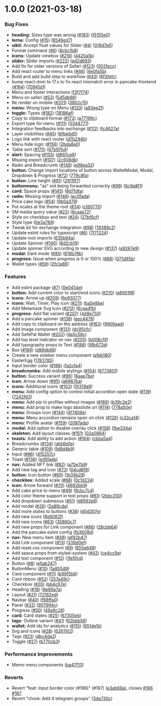 # 1.0.0 (2021-03-18)

### Bug Fixes

- **heading:** Sizes type was wrong ([#183](https://github.com/pancakeswap/pancake-toolkit/issues/183)) ([f5155e0](https://github.com/pancakeswap/pancake-toolkit/commit/f5155e0fc977fbfd686d1b6f7473ccc2a336af90))
- **lerna:** Config ([#15](https://github.com/pancakeswap/pancake-toolkit/issues/15)) ([8549ed7](https://github.com/pancakeswap/pancake-toolkit/commit/8549ed717d6393a554e146955790a840d11a250d))
- **uikit:** Accept float values for Slider ([#4](https://github.com/pancakeswap/pancake-toolkit/issues/4)) ([018d7e5](https://github.com/pancakeswap/pancake-toolkit/commit/018d7e5276e06cf880b2ce8f15f6eaa10e47f236))
- Format command ([#6](https://github.com/pancakeswap/pancake-toolkit/issues/6)) ([8cbc1b8](https://github.com/pancakeswap/pancake-toolkit/commit/8cbc1b866443047032cd040f6867f245e3d5b0c0))
- **icons:** Update viewbox ([#216](https://github.com/pancakeswap/pancake-toolkit/issues/216)) ([4420a1b](https://github.com/pancakeswap/pancake-toolkit/commit/4420a1be0d4ff41ba737bcc80eaea46c7b2a16b2))
- **slider:** Slider imports ([#222](https://github.com/pancakeswap/pancake-toolkit/issues/222)) ([ed2d693](https://github.com/pancakeswap/pancake-toolkit/commit/ed2d693d172a59b82e3209eed4d3e9a5f07f33b3))
- Add fix for older versions of Safari ([#123](https://github.com/pancakeswap/pancake-toolkit/issues/123)) ([002fecc](https://github.com/pancakeswap/pancake-toolkit/commit/002feccd076c3d662885305a5d57a183a83d557f))
- Add react router to menu links ([#46](https://github.com/pancakeswap/pancake-toolkit/issues/46)) ([6e0fa5b](https://github.com/pancakeswap/pancake-toolkit/commit/6e0fa5b8c67993e3f1537278a13da9bb4ebb9a17))
- Build and add build step to workflow ([#43](https://github.com/pancakeswap/pancake-toolkit/issues/43)) ([6f3fefc](https://github.com/pancakeswap/pancake-toolkit/commit/6f3fefc3cbd394f869bfad0422cb16c716204e31))
- bump react-dom to 17.x to fix react mismatch error in pancake-frontend ([#184](https://github.com/pancakeswap/pancake-toolkit/issues/184)) ([70941d1](https://github.com/pancakeswap/pancake-toolkit/commit/70941d177b6572e5879315d96beb5cee7b6e0a38))
- Menu and footer interactions ([f3f7f74](https://github.com/pancakeswap/pancake-toolkit/commit/f3f7f74bb86654fcfae5344f115d6d3fac129327))
- Menu on safari ([#53](https://github.com/pancakeswap/pancake-toolkit/issues/53)) ([5d5db86](https://github.com/pancakeswap/pancake-toolkit/commit/5d5db860c1648eb96a9b7637d9dad79edbab23b9))
- Re render on mobile ([#201](https://github.com/pancakeswap/pancake-toolkit/issues/201)) ([3802c15](https://github.com/pancakeswap/pancake-toolkit/commit/3802c153a7786fae9dc9eb20d5a45bed4a2c8c27))
- **menu:** Wrong type on Menu ([#120](https://github.com/pancakeswap/pancake-toolkit/issues/120)) ([a83ee2f](https://github.com/pancakeswap/pancake-toolkit/commit/a83ee2f14a2d1505c1574baa3582219715885530))
- **toggle:** Types ([#182](https://github.com/pancakeswap/pancake-toolkit/issues/182)) ([18186af](https://github.com/pancakeswap/pancake-toolkit/commit/18186afcb8e62af5beb999ab122cbf53b4dfb4fa))
- Copy to clipboard format ([#172](https://github.com/pancakeswap/pancake-toolkit/issues/172)) ([a77199c](https://github.com/pancakeswap/pancake-toolkit/commit/a77199cbbd871ca140be1446d5b688e3f85aba33))
- Export type for menu ([#111](https://github.com/pancakeswap/pancake-toolkit/issues/111)) ([0344771](https://github.com/pancakeswap/pancake-toolkit/commit/03447710dd2e973ad9967b402de8d6ea4cea13cc))
- Integration feedbacks into exchange ([#112](https://github.com/pancakeswap/pancake-toolkit/issues/112)) ([fc4627a](https://github.com/pancakeswap/pancake-toolkit/commit/fc4627a48f553c0a1e22141f286fb5e5ffcd9350))
- Layer visibilities ([#45](https://github.com/pancakeswap/pancake-toolkit/issues/45)) ([6fbe6d5](https://github.com/pancakeswap/pancake-toolkit/commit/6fbe6d518276cda61a20787003ba7f25f6990696))
- Logo link with react router ([d7b294b](https://github.com/pancakeswap/pancake-toolkit/commit/d7b294b172072c3d7e07b88377ef48601ac0be4f))
- Menu hide logic ([#156](https://github.com/pancakeswap/pancake-toolkit/issues/156)) ([2bda8a0](https://github.com/pancakeswap/pancake-toolkit/commit/2bda8a0efdfa040a17bc8f6d97f2bace8292c560))
- Table sort ([#175](https://github.com/pancakeswap/pancake-toolkit/issues/175)) ([67b97b4](https://github.com/pancakeswap/pancake-toolkit/commit/67b97b41d49bbfcc30ee7b52227186745dde0c61))
- **alert:** Spacing ([#155](https://github.com/pancakeswap/pancake-toolkit/issues/155)) ([d897ce8](https://github.com/pancakeswap/pancake-toolkit/commit/d897ce86bf7b6643f438b6c4d83339c6d3c8861d))
- Missing export ([#107](https://github.com/pancakeswap/pancake-toolkit/issues/107)) ([2c608db](https://github.com/pancakeswap/pancake-toolkit/commit/2c608dbcd9dcb82fe8fe0aef0dd0701ad89c3180))
- Radio and Breadcrumb ([#149](https://github.com/pancakeswap/pancake-toolkit/issues/149)) ([e98ea32](https://github.com/pancakeswap/pancake-toolkit/commit/e98ea3263009a2cb9be10fef19f2f3b7a7a9a3cb))
- **button:** Change import locations of button across WalletModal, Modal, Dropdown & Progress ([#72](https://github.com/pancakeswap/pancake-toolkit/issues/72)) ([779c8fa](https://github.com/pancakeswap/pancake-toolkit/commit/779c8fafcab07fbc5657c2537a6f8309cb43aee7))
- **button:** Line height ([#91](https://github.com/pancakeswap/pancake-toolkit/issues/91)) ([2911ff7](https://github.com/pancakeswap/pancake-toolkit/commit/2911ff72c203cec77605535ed559ac644c69ea24))
- **buttonmenu:** "as" not being forwarded correctly ([#99](https://github.com/pancakeswap/pancake-toolkit/issues/99)) ([6c9a8f1](https://github.com/pancakeswap/pancake-toolkit/commit/6c9a8f1d36838b75e44efa8546a7e07e2907ea13))
- **card:** Space props ([#145](https://github.com/pancakeswap/pancake-toolkit/issues/145)) ([8d7fdfa](https://github.com/pancakeswap/pancake-toolkit/commit/8d7fdfafdec89dd22fc43d6033daf6ef9e207a67))
- **radio:** Missing import ([#146](https://github.com/pancakeswap/pancake-toolkit/issues/146)) ([ec0fada](https://github.com/pancakeswap/pancake-toolkit/commit/ec0fada6caabb2bfb97feb9648bcb5a758ce4586))
- Price cake logo ([#54](https://github.com/pancakeswap/pancake-toolkit/issues/54)) ([9b0a379](https://github.com/pancakeswap/pancake-toolkit/commit/9b0a3793d468a8ca4549da88ca77092a93023ab4))
- Put scales at the theme root ([#34](https://github.com/pancakeswap/pancake-toolkit/issues/34)) ([c160770](https://github.com/pancakeswap/pancake-toolkit/commit/c160770e12d7f5139ae36b63c7b02aa412e2693b))
- SM media query value ([#22](https://github.com/pancakeswap/pancake-toolkit/issues/22)) ([8caae72](https://github.com/pancakeswap/pancake-toolkit/commit/8caae724d39c3ebf1ca4622e53a87a4bf179bf8f))
- Style on checkbox and text ([#24](https://github.com/pancakeswap/pancake-toolkit/issues/24)) ([27bf6cf](https://github.com/pancakeswap/pancake-toolkit/commit/27bf6cf40b1d9cd6d0ce5c8fbd366b2f0e456259))
- Style type ([0e3a769](https://github.com/pancakeswap/pancake-toolkit/commit/0e3a769e7abd785a241452b77a811ed4ce27a941))
- Tweak kit for exchange integration ([#98](https://github.com/pancakeswap/pancake-toolkit/issues/98)) ([19388c2](https://github.com/pancakeswap/pancake-toolkit/commit/19388c2664146cc4b659262ad06353ee2e7771fe))
- Update eslint rules for typescript ([#6](https://github.com/pancakeswap/pancake-toolkit/issues/6)) ([7f71224](https://github.com/pancakeswap/pancake-toolkit/commit/7f7122451ea2444c64bcdeae1e567d2cd2b4770a))
- Update root imports ([635b94a](https://github.com/pancakeswap/pancake-toolkit/commit/635b94a6272fc026d776433c293b83dbf490b31e))
- Update Spinner ([#140](https://github.com/pancakeswap/pancake-toolkit/issues/140)) ([8d2cb19](https://github.com/pancakeswap/pancake-toolkit/commit/8d2cb194bbaa29ec1e0f5731cd715c424adb79d6))
- Update spinner SVG according to new design ([#137](https://github.com/pancakeswap/pancake-toolkit/issues/137)) ([a9267e9](https://github.com/pancakeswap/pancake-toolkit/commit/a9267e966951e995f3a8eeeca3ff3929a4d33604))
- **modal:** Dark mode ([#85](https://github.com/pancakeswap/pancake-toolkit/issues/85)) ([616b76b](https://github.com/pancakeswap/pancake-toolkit/commit/616b76b56478efb548db9fb89edc77a6b289c5a9))
- **progress:** Issue when progress is 0 or 100% ([#88](https://github.com/pancakeswap/pancake-toolkit/issues/88)) ([071d95b](https://github.com/pancakeswap/pancake-toolkit/commit/071d95bad5f0c00ca51324f13cca6f6aa631d140))
- Wallet types ([#59](https://github.com/pancakeswap/pancake-toolkit/issues/59)) ([2fc1a86](https://github.com/pancakeswap/pancake-toolkit/commit/2fc1a863fc8048b9f9d0e79cc2cd0b873854f307))

### Features

- Add eslint package ([#7](https://github.com/pancakeswap/pancake-toolkit/issues/7)) ([0e0454e](https://github.com/pancakeswap/pancake-toolkit/commit/0e0454eb9a63e976934956dc5c66fbef2ce2017a))
- **button:** Add current color to start/end icons ([#210](https://github.com/pancakeswap/pancake-toolkit/issues/210)) ([a8901f8](https://github.com/pancakeswap/pancake-toolkit/commit/a8901f810d6baa1f0c96d3f7db898fa7a44dfdd2))
- **icons:** Arrow up ([#209](https://github.com/pancakeswap/pancake-toolkit/issues/209)) ([6e93077](https://github.com/pancakeswap/pancake-toolkit/commit/6e93077a430f36bd72c65cc27a3a80f76adb6f04))
- **icons:** Wait, Timer, Play icon ([#211](https://github.com/pancakeswap/pancake-toolkit/issues/211)) ([ba5e8be](https://github.com/pancakeswap/pancake-toolkit/commit/ba5e8beaf2791313f31475041ded08c5e1bbfef0))
- Add Metamask Svg Icon ([#212](https://github.com/pancakeswap/pancake-toolkit/issues/212)) ([6cea4fb](https://github.com/pancakeswap/pancake-toolkit/commit/6cea4fbb464703d25855c067d69ceda7b4f164ff))
- **progress:** Add flat variant ([#207](https://github.com/pancakeswap/pancake-toolkit/issues/207)) ([4d9e750](https://github.com/pancakeswap/pancake-toolkit/commit/4d9e75061f69d376a68be714ebb3f8bfd7381b86))
- Add a pancake spinner ([#136](https://github.com/pancakeswap/pancake-toolkit/issues/136)) ([eec4478](https://github.com/pancakeswap/pancake-toolkit/commit/eec4478e33e04a36c9a2819800df92adb98a2c61))
- Add copy to clipboard on the address ([#162](https://github.com/pancakeswap/pancake-toolkit/issues/162)) ([9906aad](https://github.com/pancakeswap/pancake-toolkit/commit/9906aad82a86689493cad378471f46ea68877b8c))
- Add Image component ([#131](https://github.com/pancakeswap/pancake-toolkit/issues/131)) ([dc95cfc](https://github.com/pancakeswap/pancake-toolkit/commit/dc95cfc945a14764ee277f6305b905325703e5a7))
- Add SafePal Wallet ([#202](https://github.com/pancakeswap/pancake-toolkit/issues/202)) ([da5c58c](https://github.com/pancakeswap/pancake-toolkit/commit/da5c58c33caffeead7b77b51272085b1336168ea))
- Add top level indicator on nav ([#205](https://github.com/pancakeswap/pancake-toolkit/issues/205)) ([b008cf9](https://github.com/pancakeswap/pancake-toolkit/commit/b008cf96d18cf8fd14c0b804d0a658c354d464d9))
- Add typography props to Text ([#188](https://github.com/pancakeswap/pancake-toolkit/issues/188)) ([9fb672d](https://github.com/pancakeswap/pancake-toolkit/commit/9fb672d42218d7c47033a306f73a499179ea4268))
- Box ([#189](https://github.com/pancakeswap/pancake-toolkit/issues/189)) ([d89db88](https://github.com/pancakeswap/pancake-toolkit/commit/d89db887de155806efbf264382f2b9b9e7478ae1))
- Create a new sidebar menu component ([afeb180](https://github.com/pancakeswap/pancake-toolkit/commit/afeb180b3e3f9d688c73808a64edbcaa9b754240))
- EasterEgg ([1783785](https://github.com/pancakeswap/pancake-toolkit/commit/1783785d9a0b81193216e194eb3bb358766adc99))
- Input border color ([#186](https://github.com/pancakeswap/pancake-toolkit/issues/186)) ([fa2cfa4](https://github.com/pancakeswap/pancake-toolkit/commit/fa2cfa4915b24c5510f8ec3a1f92057fd04b1ecc))
- **breadcrumbs:** Add mobile stylings ([#154](https://github.com/pancakeswap/pancake-toolkit/issues/154)) ([8773601](https://github.com/pancakeswap/pancake-toolkit/commit/87736018fddcdf28f085670498d35589eb1fe6fe))
- **button:** Success variant ([#96](https://github.com/pancakeswap/pancake-toolkit/issues/96)) ([8aae7be](https://github.com/pancakeswap/pancake-toolkit/commit/8aae7beaf2fb5575735fdfd546579a1aadcff002))
- **icon:** Arrow down ([#95](https://github.com/pancakeswap/pancake-toolkit/issues/95)) ([a6967ba](https://github.com/pancakeswap/pancake-toolkit/commit/a6967ba8e4f59d472fb7a6424c6710f4ff6590f1))
- **icons:** Additional icons ([#103](https://github.com/pancakeswap/pancake-toolkit/issues/103)) ([5f319a9](https://github.com/pancakeswap/pancake-toolkit/commit/5f319a9f73efe94c68fe8b7f17cc3ce34caa5fbb))
- **menu:** Add config option to control initial accordion open state ([#119](https://github.com/pancakeswap/pancake-toolkit/issues/119)) ([7242f63](https://github.com/pancakeswap/pancake-toolkit/commit/7242f6396bdde36a32e02373c727a70010933f1c))
- **menu:** Add pip to profiles without images ([#168](https://github.com/pancakeswap/pancake-toolkit/issues/168)) ([b39c2e2](https://github.com/pancakeswap/pancake-toolkit/commit/b39c2e23234f2acd1c45f7e367925fa14f3f7c21))
- **menu:** Add prop to make logo absolute url ([#114](https://github.com/pancakeswap/pancake-toolkit/issues/114)) ([778a50e](https://github.com/pancakeswap/pancake-toolkit/commit/778a50e08c28b6a71560985358c41677a9be836c))
- **menu:** Groups icon ([#144](https://github.com/pancakeswap/pancake-toolkit/issues/144)) ([4f7406e](https://github.com/pancakeswap/pancake-toolkit/commit/4f7406e02ed18d3dd179098bda54bf59af25747d))
- **menu:** Menu accordion remains open on click ([#126](https://github.com/pancakeswap/pancake-toolkit/issues/126)) ([c33ca14](https://github.com/pancakeswap/pancake-toolkit/commit/c33ca14918b54b1fda10f6477f0d6ea25820db58))
- **menu:** Profile avatar ([#159](https://github.com/pancakeswap/pancake-toolkit/issues/159)) ([2087ada](https://github.com/pancakeswap/pancake-toolkit/commit/2087adaf71c391c5ea8f7da927d405bae59b2242))
- **modal:** Add option to disable overlay click ([#158](https://github.com/pancakeswap/pancake-toolkit/issues/158)) ([fbe334a](https://github.com/pancakeswap/pancake-toolkit/commit/fbe334a23eb87a74c0fce127fce4d43bf3c096fb))
- **skeleton:** Add layout classes ([#151](https://github.com/pancakeswap/pancake-toolkit/issues/151)) ([02a0864](https://github.com/pancakeswap/pancake-toolkit/commit/02a0864c66b10c02070eca06d4c68f0d8597c1c1))
- **toasts:** Add ability to add action ([#164](https://github.com/pancakeswap/pancake-toolkit/issues/164)) ([cbba5a4](https://github.com/pancakeswap/pancake-toolkit/commit/cbba5a4704b64e7f962556c4a2a8de733d04ed8c))
- Breadcrumbs ([#134](https://github.com/pancakeswap/pancake-toolkit/issues/134)) ([afd4b0e](https://github.com/pancakeswap/pancake-toolkit/commit/afd4b0e2f0143d0b4a674f9fb985404f79eac2da))
- Generic table ([#109](https://github.com/pancakeswap/pancake-toolkit/issues/109)) ([fd8d4b9](https://github.com/pancakeswap/pancake-toolkit/commit/fd8d4b9d092b5bae5b4c49860b6c5e10eccbac1b))
- Input ([#86](https://github.com/pancakeswap/pancake-toolkit/issues/86)) ([415257c](https://github.com/pancakeswap/pancake-toolkit/commit/415257ca0341a91be6832efb2b2c6f8ad8de8bb5))
- Toast ([#138](https://github.com/pancakeswap/pancake-toolkit/issues/138)) ([ed5faeb](https://github.com/pancakeswap/pancake-toolkit/commit/ed5faebb82584abcc761018a6e7d6f5b15b3c68e))
- **nav:** Added NFT link ([#82](https://github.com/pancakeswap/pancake-toolkit/issues/82)) ([a70e7b9](https://github.com/pancakeswap/pancake-toolkit/commit/a70e7b99272824fb95483d50b15c2cfca8fe7908))
- Add new tag and icon ([#73](https://github.com/pancakeswap/pancake-toolkit/issues/73)) ([04cd6f8](https://github.com/pancakeswap/pancake-toolkit/commit/04cd6f8ef63f8c2a6882552d7fde577fc339f737))
- **button:** Icon button ([#69](https://github.com/pancakeswap/pancake-toolkit/issues/69)) ([1b34b28](https://github.com/pancakeswap/pancake-toolkit/commit/1b34b283de74513b4d059e5cf7b3382b83d99586))
- **checkbox:** Added scale ([#68](https://github.com/pancakeswap/pancake-toolkit/issues/68)) ([0c1d224](https://github.com/pancakeswap/pancake-toolkit/commit/0c1d22476eef1595c611614c62c3e60813f7ec24))
- **icon:** Arrow forward ([#70](https://github.com/pancakeswap/pancake-toolkit/issues/70)) ([4692bb9](https://github.com/pancakeswap/pancake-toolkit/commit/4692bb9bfe1b9a49f7a52e7bb0ccfc47dc839c19))
- Add cake price to menu ([#49](https://github.com/pancakeswap/pancake-toolkit/issues/49)) ([9cbc7c4](https://github.com/pancakeswap/pancake-toolkit/commit/9cbc7c4f7286e959f5274b883c93a6406589a997))
- Add color theme support in text props ([#61](https://github.com/pancakeswap/pancake-toolkit/issues/61)) ([2bbc200](https://github.com/pancakeswap/pancake-toolkit/commit/2bbc20097a1fdc1a48137186669b612daa0c88aa))
- Add dropdown submenus ([#51](https://github.com/pancakeswap/pancake-toolkit/issues/51)) ([d8592e6](https://github.com/pancakeswap/pancake-toolkit/commit/d8592e6625f210648a2268cdf967d7df974205e9))
- Add modal ([#26](https://github.com/pancakeswap/pancake-toolkit/issues/26)) ([2a86cda](https://github.com/pancakeswap/pancake-toolkit/commit/2a86cdaf4b5c46bd985d68f2e5db90d31be1845d))
- Add more states to buttons ([#36](https://github.com/pancakeswap/pancake-toolkit/issues/36)) ([d0d307e](https://github.com/pancakeswap/pancake-toolkit/commit/d0d307e23c051b090bdfc188de64c90b525d4924))
- Add new icons ([8e6062f](https://github.com/pancakeswap/pancake-toolkit/commit/8e6062fe339c2a29f6af5d0192fcc0718ef964d7))
- Add new icons ([#63](https://github.com/pancakeswap/pancake-toolkit/issues/63)) ([35860c7](https://github.com/pancakeswap/pancake-toolkit/commit/35860c7bbbc929bf848dd5c32f1431e699a6ca07))
- Add new props for Link component ([#66](https://github.com/pancakeswap/pancake-toolkit/issues/66)) ([28cbb64](https://github.com/pancakeswap/pancake-toolkit/commit/28cbb644733bbed3a7b6165101e375c53d8f0cea))
- Add the pancake eslint config ([fb3608d](https://github.com/pancakeswap/pancake-toolkit/commit/fb3608daeeee92b28f4e69d379fe705b42b3f79f))
- **nav:** New menu item ([#48](https://github.com/pancakeswap/pancake-toolkit/issues/48)) ([af92b47](https://github.com/pancakeswap/pancake-toolkit/commit/af92b474ef96aa192453443efdb9121ac8f04630))
- Add Link component ([#13](https://github.com/pancakeswap/pancake-toolkit/issues/13)) ([339d0ef](https://github.com/pancakeswap/pancake-toolkit/commit/339d0efd233eaa0db478a9c7e2cdeef6f5ef4e9a))
- Add reset.css component ([#9](https://github.com/pancakeswap/pancake-toolkit/issues/9)) ([855e648](https://github.com/pancakeswap/pancake-toolkit/commit/855e6488e1744acb500f74a5daed81ca42a22964))
- Add space props from styled-system ([#42](https://github.com/pancakeswap/pancake-toolkit/issues/42)) ([ce4cc9a](https://github.com/pancakeswap/pancake-toolkit/commit/ce4cc9a0d3656b9979622cabe9549d7477bc6da5))
- Add text component ([#12](https://github.com/pancakeswap/pancake-toolkit/issues/12)) ([1fe5fcd](https://github.com/pancakeswap/pancake-toolkit/commit/1fe5fcd5952eaadbd9d50e94e91060599b1af81e))
- Button ([#8](https://github.com/pancakeswap/pancake-toolkit/issues/8)) ([e5ab247](https://github.com/pancakeswap/pancake-toolkit/commit/e5ab247d89130c0bc09595be7fd20b6f284e6fed))
- ButtonMenu ([#10](https://github.com/pancakeswap/pancake-toolkit/issues/10)) ([1a85549](https://github.com/pancakeswap/pancake-toolkit/commit/1a855498803b6e838aec2bb386f6860a6a37967c))
- Card component ([#11](https://github.com/pancakeswap/pancake-toolkit/issues/11)) ([b99f5b6](https://github.com/pancakeswap/pancake-toolkit/commit/b99f5b6423775691353b5c7db12ad29d4521765b))
- Card ribbon ([#52](https://github.com/pancakeswap/pancake-toolkit/issues/52)) ([257a49c](https://github.com/pancakeswap/pancake-toolkit/commit/257a49c6706b67a08fbe92a160f9f91784895ab1))
- Checkbox ([#20](https://github.com/pancakeswap/pancake-toolkit/issues/20)) ([bb4c67e](https://github.com/pancakeswap/pancake-toolkit/commit/bb4c67e3f62a20f215b1ba86303abe10401d85d4))
- Heading ([#18](https://github.com/pancakeswap/pancake-toolkit/issues/18)) ([9e89a7a](https://github.com/pancakeswap/pancake-toolkit/commit/9e89a7afb32866d66ffa7a8ff8ce648fc1a00bb9))
- Layout ([#21](https://github.com/pancakeswap/pancake-toolkit/issues/21)) ([72162ed](https://github.com/pancakeswap/pancake-toolkit/commit/72162edc9b0d44ff3a6eddfae9550ed684a9f8f4))
- Navbar ([#40](https://github.com/pancakeswap/pancake-toolkit/issues/40)) ([f68ffa0](https://github.com/pancakeswap/pancake-toolkit/commit/f68ffa05362b2d80a86fb0abd5b0d84ca2f62a0b))
- Panel ([#32](https://github.com/pancakeswap/pancake-toolkit/issues/32)) ([907994c](https://github.com/pancakeswap/pancake-toolkit/commit/907994cc047f3fc0dfa64f49cee09d459a194d89))
- Progress ([#50](https://github.com/pancakeswap/pancake-toolkit/issues/50)) ([49a9c26](https://github.com/pancakeswap/pancake-toolkit/commit/49a9c26c613f1bd291e39e4b25b2823a282e81c2))
- **card:** Card states ([#25](https://github.com/pancakeswap/pancake-toolkit/issues/25)) ([67305eb](https://github.com/pancakeswap/pancake-toolkit/commit/67305eb1c216ce7419367433e153cf54e9fe85fd))
- **tags:** Outline variant ([#41](https://github.com/pancakeswap/pancake-toolkit/issues/41)) ([62bbb56](https://github.com/pancakeswap/pancake-toolkit/commit/62bbb56bd290625305f9936585156725f6429c37))
- **wallet:** Add ids for analytics ([#115](https://github.com/pancakeswap/pancake-toolkit/issues/115)) ([851de1b](https://github.com/pancakeswap/pancake-toolkit/commit/851de1bba96aa2156bfb87dac9bc0bf476492410))
- Svg and icons ([#28](https://github.com/pancakeswap/pancake-toolkit/issues/28)) ([6261102](https://github.com/pancakeswap/pancake-toolkit/commit/62611029d2787000599e00fb6a16a32c6a8b5c31))
- Tags ([#23](https://github.com/pancakeswap/pancake-toolkit/issues/23)) ([dbc4da2](https://github.com/pancakeswap/pancake-toolkit/commit/dbc4da29ef66e2be92602a6271c66255d7cd0099))
- Toggle ([#27](https://github.com/pancakeswap/pancake-toolkit/issues/27)) ([b770cb3](https://github.com/pancakeswap/pancake-toolkit/commit/b770cb335e3e88c2c5f045a2ae1bd360b0c2afba))

### Performance Improvements

- Memo menu components ([ba47f13](https://github.com/pancakeswap/pancake-toolkit/commit/ba47f13c1f833015375306c312b0fc6a7ef35b97))

### Reverts

- Revert "feat: Input border color (#186)" (#187) ([e3ab69a](https://github.com/pancakeswap/pancake-toolkit/commit/e3ab69a1040ceae3f5e65d45d0229adefdf2ccd2)), closes [#186](https://github.com/pancakeswap/pancake-toolkit/issues/186) [#187](https://github.com/pancakeswap/pancake-toolkit/issues/187)
- Revert "chore: Add 4 telegram groups" ([3de730c](https://github.com/pancakeswap/pancake-toolkit/commit/3de730cc067aaedb6b123d3018aa3d8de7f2bb84))
